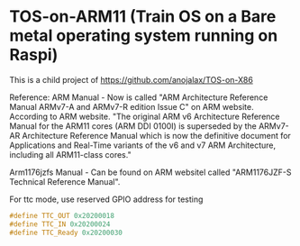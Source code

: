 # TOS-on-ARM11 (Train OS on a Bare metal operating system running on Raspi)
This is a child project of https://github.com/anojalax/TOS-on-X86

Reference:
ARM Manual - Now is called "ARM Architecture Reference Manual ARMv7-A and ARMv7-R edition Issue C" on ARM website. According to ARM website. "The original ARM v6 Architecture Reference Manual for the ARM11 cores (ARM DDI 0100I) is superseded by the ARMv7-AR Architecture Reference Manual which is now the definitive document for Applications and Real-Time variants of the v6 and v7 ARM Architecture, including all ARM11-class cores."

Arm1176jzfs Manual - Can be found on ARM websitel called "ARM1176JZF-S Technical Reference Manual".


For ttc mode, use reserved GPIO address for testing
~~~c
#define TTC_OUT 0x20200018
#define TTC_IN 0x20200024
#define TTC_Ready 0x20200030
~~~

